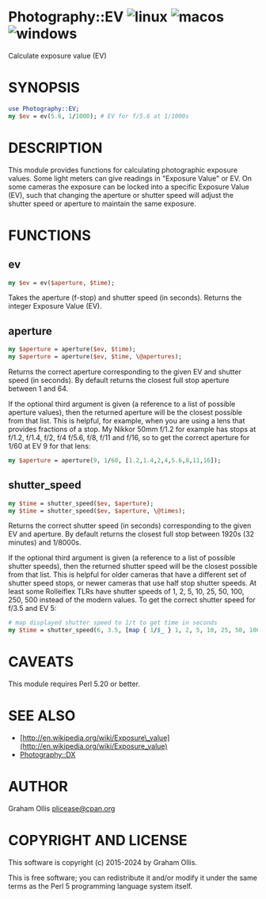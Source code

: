 # Photography::EV ![linux](https://github.com/uperl/Photography-EV/workflows/linux/badge.svg) ![macos](https://github.com/uperl/Photography-EV/workflows/macos/badge.svg) ![windows](https://github.com/uperl/Photography-EV/workflows/windows/badge.svg)

Calculate exposure value (EV)

# SYNOPSIS

```perl
use Photography::EV;
my $ev = ev(5.6, 1/1000); # EV for f/5.6 at 1/1000s
```

# DESCRIPTION

This module provides functions for calculating photographic
exposure values.  Some light meters can give readings in
"Exposure Value" or EV.  On some cameras the exposure can
be locked into a specific Exposure Value (EV), such that
changing the aperture or shutter speed will adjust the
shutter speed or aperture to maintain the same exposure.

# FUNCTIONS

## ev

```perl
my $ev = ev($aperture, $time);
```

Takes the aperture (f-stop) and shutter speed (in seconds).
Returns the integer Exposure Value (EV).

## aperture

```perl
my $aperture = aperture($ev, $time);
my $aperture = aperture($ev, $time, \@apertures);
```

Returns the correct aperture corresponding to the given EV and
shutter speed (in seconds).  By default returns the closest
full stop aperture between 1 and 64.

If the optional third argument is given (a reference to a list of
possible aperture values), then the returned aperture will be
the closest possible from that list.  This is helpful, for example,
when you are using a lens that provides fractions of a stop.  My
Nikkor 50mm f/1.2 for example has stops at f/1.2, f/1.4, f/2, f/4
f/5.6, f/8, f/11 and f/16, so to get the correct aperture for
1/60 at EV 9 for that lens:

```perl
my $aperture = aperture(9, 1/60, [1.2,1.4,2,4,5.6,8,11,16]);
```

## shutter\_speed

```perl
my $time = shutter_speed($ev, $aperture);
my $time = shutter_speed($ev, $aperture, \@times);
```

Returns the correct shutter speed (in seconds) corresponding to
the given EV and aperture.  By default returns the closest
full stop between 1920s (32 minutes) and 1/8000s.

If the optional third argument is given (a reference to a list
of possible shutter speeds), then the returned shutter speed
will be the closest possible from that list.  This is helpful
for older cameras that have a different set of shutter speed
stops, or newer cameras that use half stop shutter speeds.
At least some Rolleiflex TLRs have shutter speeds of 1, 2, 5, 10,
25, 50, 100, 250, 500 instead of the modern values.  To get
the correct shutter speed for f/3.5 and EV 5:

```perl
# map displayed shutter speed to 1/t to get time in seconds
my $time = shutter_speed(6, 3.5, [map { 1/$_ } 1, 2, 5, 10, 25, 50, 100, 250, 500]);
```

# CAVEATS

This module requires Perl 5.20 or better.

# SEE ALSO

- [http://en.wikipedia.org/wiki/Exposure\_value](http://en.wikipedia.org/wiki/Exposure_value)
- [Photography::DX](https://metacpan.org/pod/Photography::DX)

# AUTHOR

Graham Ollis <plicease@cpan.org>

# COPYRIGHT AND LICENSE

This software is copyright (c) 2015-2024 by Graham Ollis.

This is free software; you can redistribute it and/or modify it under
the same terms as the Perl 5 programming language system itself.
